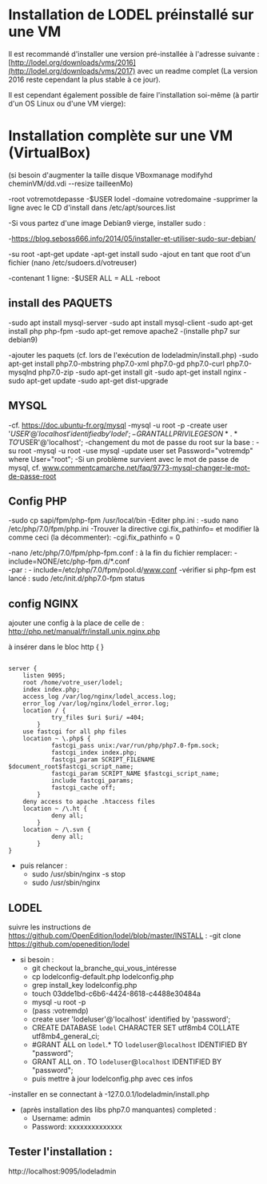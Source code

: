 Installation de LODEL préinstallé sur une VM  
============================================

Il est recommandé d'installer une version pré-installée à l'adresse suivante : [http://lodel.org/downloads/vms/2016](http://lodel.org/downloads/vms/2017) avec un readme complet (La version 2016 reste cependant la plus stable à ce jour).

Il est cependant également possible de faire l'installation soi-même (à partir d'un OS Linux ou d'une VM vierge):

Installation complète sur une VM (VirtualBox)  
=============================================

(si besoin d'augmenter la taille disque VBoxmanage modifyhd cheminVM/dd.vdi --resize tailleenMo)

-root votremotdepasse
-$USER lodel
-domaine votredomaine
-supprimer la ligne avec le CD d'install dans /etc/apt/sources.list

-Si vous partez d'une image Debian9 vierge, installer sudo :

-https://blog.seboss666.info/2014/05/installer-et-utiliser-sudo-sur-debian/

-su root
-apt-get update
-apt-get install sudo
-ajout en tant que root d'un fichier (nano /etc/sudoers.d/votreuser)

-contenant 1 ligne:
-$USER ALL = ALL
-reboot

install des PAQUETS  
-------------------

-sudo apt install mysql-server
-sudo apt install mysql-client
-sudo apt-get install php php-fpm
-sudo apt-get remove apache2
-(installe php7 sur debian9)

-ajouter les paquets (cf. lors de l'exécution de lodeladmin/install.php)
-sudo apt-get install php7.0-mbstring php7.0-xml php7.0-gd php7.0-curl php7.0-mysqlnd php7.0-zip
-sudo apt-get install git
-sudo apt-get install nginx
-sudo apt-get update
-sudo apt-get dist-upgrade

MYSQL  
-----

-cf. https://doc.ubuntu-fr.org/mysql
-mysql -u root -p
-create user '$USER'@'localhost' identified by 'lodel';
-GRANT ALL PRIVILEGES ON *.* TO '$USER'@'localhost';
-changement du mot de passe du root sur la base :
	-su root
	-mysql -u root
	-use mysql
	-update user set Password="votremdp" where User="root";
-Si un problème survient avec le mot de passe de mysql, cf. www.commentcamarche.net/faq/9773-mysql-changer-le-mot-de-passe-root

Config PHP  
----------

-sudo cp sapi/fpm/php-fpm /usr/local/bin
-Editer php.ini :
	-sudo nano /etc/php/7.0/fpm/php.ini
-Trouver la directive cgi.fix_pathinfo= et modifier là comme ceci (la décommenter):
	-cgi.fix_pathinfo = 0

-nano /etc/php/7.0/fpm/php-fpm.conf : à la fin du fichier remplacer:
	-include=NONE/etc/php-fpm.d/*.conf  
	-par :
	- include=/etc/php/7.0/fpm/pool.d/www.conf
-vérifier si php-fpm est lancé :
  sudo /etc/init.d/php7.0-fpm status

config NGINX  
------------

ajouter une config à la place de celle de : http://php.net/manual/fr/install.unix.nginx.php

à insérer dans le bloc http {   }
<pre><code>
server {
	listen 9095;
	root /home/votre_user/lodel;
	index index.php;
	access_log /var/log/nginx/lodel_access.log;
	error_log /var/log/nginx/lodel_error.log;
	location / {
			try_files $uri $uri/ =404;
		}
	use fastcgi for all php files
	location ~ \.php$ {
			fastcgi_pass unix:/var/run/php/php7.0-fpm.sock;
			fastcgi_index index.php;
			fastcgi_param SCRIPT_FILENAME $document_root$fastcgi_script_name;
			fastcgi_param SCRIPT_NAME $fastcgi_script_name;
			include fastcgi_params;
			fastcgi_cache off;
		}
	deny access to apache .htaccess files
	location ~ /\.ht {
			deny all;
		}
	location ~ /\.svn {
			deny all;
		}
}
</code></pre>

- puis relancer :
	- sudo /usr/sbin/nginx -s stop
	- sudo /usr/sbin/nginx

LODEL  
-----

suivre les instructions de https://github.com/OpenEdition/lodel/blob/master/INSTALL :
-git clone https://github.com/openedition/lodel
- si besoin :
	- git checkout la_branche_qui_vous_intéresse
	- cp lodelconfig-default.php lodelconfig.php
	- grep install_key lodelconfig.php
	- touch 03dde1bd-c6b6-4424-8618-c4488e30484a
	- mysql -u root -p
	- (pass :votremdp)
	- create user 'lodeluser'@'localhost' identified by 'password';
	- CREATE DATABASE `lodel` CHARACTER SET utf8mb4 COLLATE utf8mb4_general_ci;
	- #GRANT ALL on `lodel`.* TO `lodeluser`@`localhost` IDENTIFIED BY "password";
	- GRANT ALL on *.* TO `lodeluser`@`localhost` IDENTIFIED BY "password";
	- puis mettre à jour lodelconfig.php avec ces infos

-installer en se connectant à -127.0.0.1/lodeladmin/install.php
- (après installation des libs php7.0 manquantes) completed :
	- Username: admin
	- Password: xxxxxxxxxxxxxx

Tester l'installation :
-----------------------

http://localhost:9095/lodeladmin
